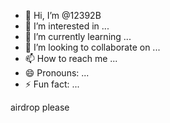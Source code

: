 - 👋 Hi, I’m @12392B
- 👀 I’m interested in ...
- 🌱 I’m currently learning ...
- 💞️ I’m looking to collaborate on ...
- 📫 How to reach me ...
- 😄 Pronouns: ...
- ⚡ Fun fact: ...

<!---
12392B/12392B is a ✨ special ✨ repository because its `README.md` (this file) appears on your GitHub profile.
You can click the Preview link to take a look at your changes.
--->
airdrop please
